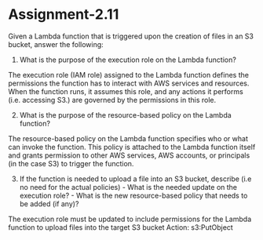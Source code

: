 # Assignment-2.11

Given a Lambda function that is triggered upon the creation of files in an S3 bucket, answer the following: 

1. What is the purpose of the execution role on the Lambda function?

The execution role (IAM role) assigned to the Lambda function defines the permissions the function has to interact with AWS services and resources. When the function runs, it assumes this role, and any actions it performs (i.e. accessing S3.) are governed by the permissions in this role.

2. What is the purpose of the resource-based policy on the Lambda function? 

The resource-based policy on the Lambda function specifies who or what can invoke the function. This policy is attached to the Lambda function itself and grants permission to other AWS services, AWS accounts, or principals (in the case S3) to trigger the function.

3. If the function is needed to upload a file into an S3 bucket, describe (i.e no need for the actual policies) - What is the needed update on the execution role? - What is the new resource-based policy that needs to be added (if any)? 

The execution role must be updated to include permissions for the Lambda function to upload files into the target S3 bucket
Action: s3:PutObject

